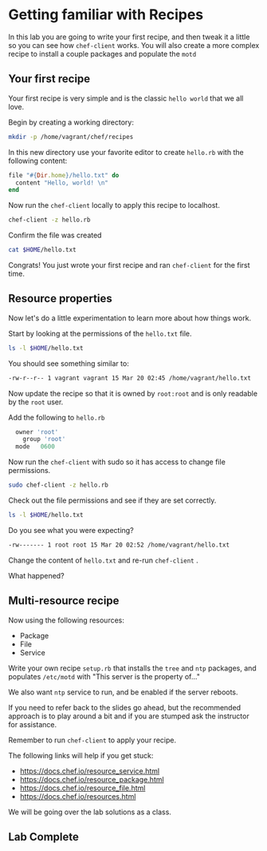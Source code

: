 # Getting familiar with Recipes

In this lab you are going to write your first recipe, and then tweak it a little so you can see how `chef-client` works.   You will also create a more complex recipe to install a couple packages and populate the `motd` 

## Your first recipe
Your first recipe is very simple and is the classic `hello world` that we all love.  

Begin by creating a working directory:
```bash
mkdir -p /home/vagrant/chef/recipes
```

In this new directory use your favorite editor to create `hello.rb` with the following content: 
```ruby
file "#{Dir.home}/hello.txt" do
  content "Hello, world! \n"
end
```

Now run the `chef-client` locally to apply this recipe to localhost. 
```bash
chef-client -z hello.rb 
```

Confirm the file was created
```bash
cat $HOME/hello.txt
```

Congrats! You just wrote your first recipe and ran `chef-client` for the first time. 

## Resource properties
Now let's do a little experimentation to learn more about how things work. 

Start by looking at the permissions of the `hello.txt` file. 
```bash
ls -l $HOME/hello.txt
```

You should see something similar to: 
```bash 
-rw-r--r-- 1 vagrant vagrant 15 Mar 20 02:45 /home/vagrant/hello.txt
```

Now update the recipe so that it is owned by `root:root` and is only readable by the `root` user. 

Add the following to `hello.rb` 
```ruby
  owner 'root'
	group 'root'
  mode   0600
```

Now run the `chef-client` with sudo so it has access to change file permissions. 
```bash
sudo chef-client -z hello.rb
```

Check out the file permissions and see if they are set correctly. 
```bash
ls -l $HOME/hello.txt
```

Do you see what you were expecting? 
```bash
-rw------- 1 root root 15 Mar 20 02:52 /home/vagrant/hello.txt
```

Change the content of `hello.txt` and re-run `chef-client` . 

What happened? 

## Multi-resource recipe
Now using the following resources:
* Package
* File
* Service

Write your own recipe `setup.rb` that installs the `tree` and `ntp` packages, and populates `/etc/motd` with "This server is the property of..." 

We also want `ntp` service to run, and be enabled if the server reboots. 

If you need to refer back to the slides go ahead, but the recommended approach is to play around a bit and if you are stumped ask the instructor for assistance. 

Remember to run `chef-client` to apply your recipe. 

The following links will help if you get stuck:
* https://docs.chef.io/resource_service.html
* https://docs.chef.io/resource_package.html
* https://docs.chef.io/resource_file.html
* https://docs.chef.io/resources.html

We will be going over the lab solutions as a class. 

## Lab Complete